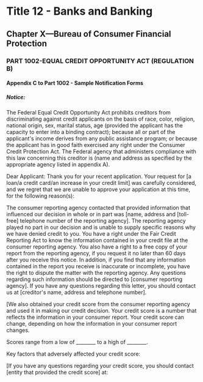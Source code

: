
# Title 12 - Banks and Banking
## Chapter X—Bureau of Consumer Financial Protection
### PART 1002-EQUAL CREDIT OPPORTUNITY ACT (REGULATION B)
#### Appendix C to Part 1002 - Sample Notification Forms
##### Notice:

The Federal Equal Credit Opportunity Act prohibits creditors from discriminating against credit applicants on the basis of race, color, religion, national origin, sex, marital status, age (provided the applicant has the capacity to enter into a binding contract); because all or part of the applicant's income derives from any public assistance program; or because the applicant has in good faith exercised any right under the Consumer Credit Protection Act. The Federal agency that administers compliance with this law concerning this creditor is (name and address as specified by the appropriate agency listed in appendix A).

Dear Applicant: Thank you for your recent application. Your request for [a loan/a credit card/an increase in your credit limit] was carefully considered, and we regret that we are unable to approve your application at this time, for the following reason(s):

The consumer reporting agency contacted that provided information that influenced our decision in whole or in part was [name, address and [toll-free] telephone number of the reporting agency]. The reporting agency played no part in our decision and is unable to supply specific reasons why we have denied credit to you. You have a right under the Fair Credit Reporting Act to know the information contained in your credit file at the consumer reporting agency. You also have a right to a free copy of your report from the reporting agency, if you request it no later than 60 days after you receive this notice. In addition, if you find that any information contained in the report you receive is inaccurate or incomplete, you have the right to dispute the matter with the reporting agency. Any questions regarding such information should be directed to [consumer reporting agency]. If you have any questions regarding this letter, you should contact us at [creditor's name, address and telephone number].

[We also obtained your credit score from the consumer reporting agency and used it in making our credit decision. Your credit score is a number that reflects the information in your consumer report. Your credit score can change, depending on how the information in your consumer report changes.

Scores range from a low of ________ to a high of ________.

Key factors that adversely affected your credit score:

[If you have any questions regarding your credit score, you should contact [entity that provided the credit score] at:
